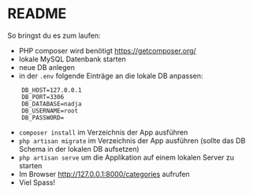 # README

So bringst du es zum laufen:

- PHP composer wird benötigt https://getcomposer.org/
- lokale MySQL Datenbank starten
- neue DB anlegen
- in der `.env` folgende Einträge an die lokale DB anpassen:
```
    DB_HOST=127.0.0.1
    DB_PORT=3306
    DB_DATABASE=nadja
    DB_USERNAME=root
    DB_PASSWORD=
```
- `composer install` im Verzeichnis der App ausführen
- `php artisan migrate` im Verzeichnis der App ausführen (sollte das DB Schema in der lokalen DB aufsetzen)
- `php artisan serve` um die Applikation auf einem lokalen Server zu starten
- Im Browser http://127.0.0.1:8000/categories aufrufen 
- Viel Spass!

